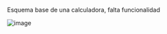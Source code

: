 Esquema base de una calculadora, falta funcionalidad

![image](https://user-images.githubusercontent.com/40684036/190185474-a74d577b-6fba-4f00-a5f4-eb28e289b5fd.png)
